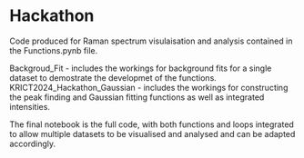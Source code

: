 # Hackathon

Code produced for Raman spectrum visulaisation and analysis contained in the Functions.pynb file. 

Backgroud_Fit - includes the workings for background fits for a single dataset to demostrate the developmet of the functions. 
KRICT2024_Hackathon_Gaussian - includes the workings for constructing the peak finding and Gaussian fitting functions as well as integrated intensities. 

The final notebook is the full code, with both functions and loops integrated to allow multiple datasets to be visualised and analysed and can be adapted accordingly. 
